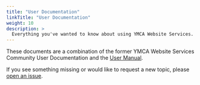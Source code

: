 ```yaml
---
title: "User Documentation"
linkTitle: "User Documentation"
weight: 10
description: >
  Everything you've wanted to know about using YMCA Website Services.
---
```


These documents are a combination of the former YMCA Website Services Community User Documentation and the [User Manual](https://drive.google.com/file/d/15aF_g7Q1ItOUNZUGR-6Tmlfz72m5ms2M/view?usp=sharing).

If you see something missing or would like to request a new topic, please [open an issue](https://github.com/ycloudyusa/yusaopeny_docs/issues).
